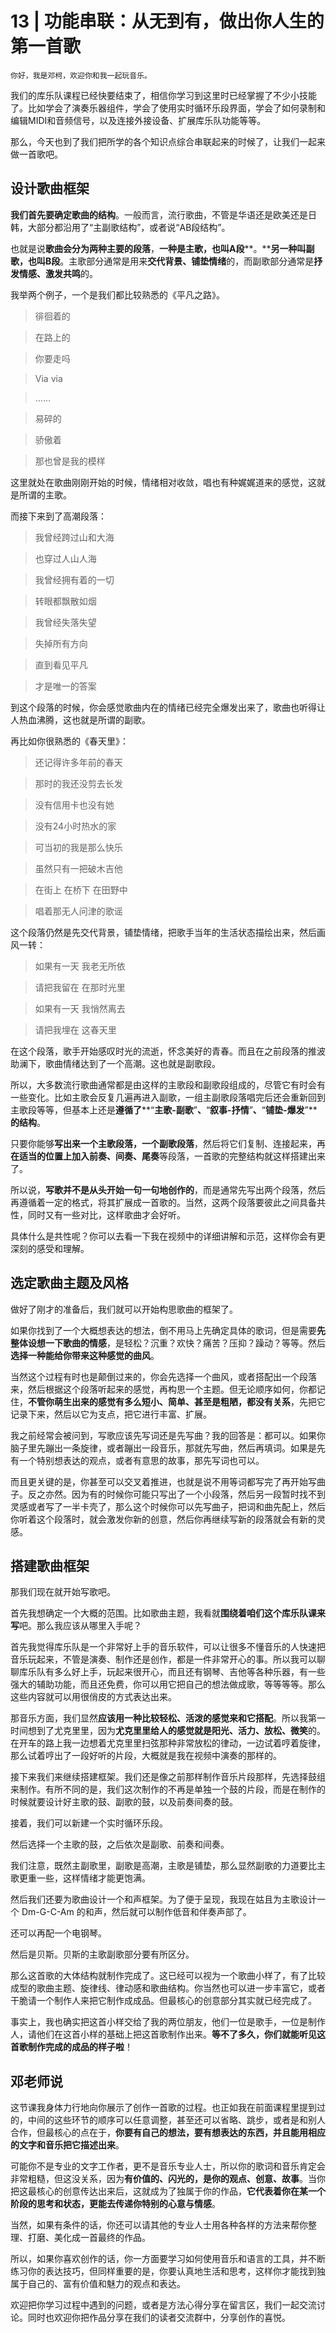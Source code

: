 # 13 | 功能串联：从无到有，做出你人生的第一首歌

    你好，我是邓柯，欢迎你和我一起玩音乐。

我们的库乐队课程已经快要结束了，相信你学习到这里时已经掌握了不少小技能了。比如学会了演奏乐器组件，学会了使用实时循环乐段界面，学会了如何录制和编辑MIDI和音频信号，以及连接外接设备、扩展库乐队功能等等。

那么，今天也到了我们把所学的各个知识点综合串联起来的时候了，让我们一起来做一首歌吧。

## **设计歌曲框架**

**我们首先要确定歌曲的结构**。一般而言，流行歌曲，不管是华语还是欧美还是日韩，大部分都沿用了“主副歌结构”，或者说“AB段结构”。

也就是说**歌曲会分****为****两种主要的段落**，**一种是主歌，也叫A段****。****另一种叫副歌，也叫B段**。主歌部分通常是用来**交代背景、铺垫情绪**的，而副歌部分通常是**抒发情感、激发共鸣**的。

我举两个例子，一个是我们都比较熟悉的《平凡之路》。

> 徘徊着的

> 在路上的

> 你要走吗

> Via via

> ......

> 易碎的

> 骄傲着

> 那也曾是我的模样

这里就处在歌曲刚刚开始的时候，情绪相对收敛，唱也有种娓娓道来的感觉，这就是所谓的主歌。

而接下来到了高潮段落：

> 我曾经跨过山和大海

> 也穿过人山人海

> 我曾经拥有着的一切

> 转眼都飘散如烟

> 我曾经失落失望

> 失掉所有方向

> 直到看见平凡

> 才是唯一的答案

到这个段落的时候，你会感觉歌曲内在的情绪已经完全爆发出来了，歌曲也听得让人热血沸腾，这也就是所谓的副歌。

再比如你很熟悉的《春天里》：

> 还记得许多年前的春天

> 那时的我还没剪去长发

> 没有信用卡也没有她

> 没有24小时热水的家

> 可当初的我是那么快乐

> 虽然只有一把破木吉他

> 在街上 在桥下 在田野中

> 唱着那无人问津的歌谣

这个段落仍然是先交代背景，铺垫情绪，把歌手当年的生活状态描绘出来，然后画风一转：

> 如果有一天 我老无所依

> 请把我留在 在那时光里

> 如果有一天 我悄然离去

> 请把我埋在 这春天里

在这个段落，歌手开始感叹时光的流逝，怀念美好的青春。而且在之前段落的推波助澜下，歌曲情绪达到了一个高潮。这也就是副歌段。

所以，大多数流行歌曲通常都是由这样的主歌段和副歌段组成的，尽管它有时会有一些变化。比如主歌会反复几遍再进入副歌，一组主副歌段落唱完后还会重新回到主歌段等等，但基本上还是**遵循了**\*\*“****主歌-副歌****”****、****“****叙事-抒情****”****、****“****铺垫-爆发****”\*\***的结构**。

只要你能够**写出来一个主歌段落，一个副歌段落**，然后将它们复制、连接起来，再**在适当的位置上加入前奏、间奏、尾奏**等段落，一首歌的完整结构就这样搭建出来了。

所以说，**写歌并不是从头开始一句一句地创作的**，而是通常先写出两个段落，然后再遵循着一定的格式，将其扩展成一首歌的。当然，这两个段落要彼此之间具备共性，同时又有一些对比，这样歌曲才会好听。

具体什么是共性呢？你可以去看一下我在视频中的详细讲解和示范，这样你会有更深刻的感受和理解。

## **选定歌曲主题及风格**

做好了刚才的准备后，我们就可以开始构思歌曲的框架了。

如果你找到了一个大概想表达的想法，倒不用马上先确定具体的歌词，但是需要**先整体设想一下歌曲的情感**，是轻松？沉重？欢快？痛苦？压抑？躁动？等等。然后**选择一种能给你带来这种感觉的曲风**。

当然这个过程有时也是颠倒过来的，你会先选择一个曲风，或者搭配出一个段落来，然后根据这个段落听起来的感觉，再构思一个主题。但无论顺序如何，你都记住，**不管你萌生出来的感觉有多么短小、简单、甚至是粗陋，都没有关系**，先把它记录下来，然后以它为支点，把它进行丰富、扩展。

我之前经常会被问到，写歌应该先写词还是先写曲？我的回答是：都可以。如果你脑子里先蹦出一条旋律，或者蹦出一段音乐，那就先写曲，然后再填词。如果是先有一个特别想表达的观点，或者有意思的故事，那先写词也可以。

而且更关键的是，你甚至可以交叉着推进，也就是说不用等词都写完了再开始写曲子。反之亦然。因为有的时候你可能只写出了一个小段落，然后另一段暂时找不到灵感或者写了一半卡壳了，那么这个时候你可以先写曲子，把词和曲先配上，然后你听着这个段落时，就会激发你新的创意，然后你再继续写新的段落就会有新的灵感。

## **搭建歌曲框架**

那我们现在就开始写歌吧。

首先我想确定一个大概的范围。比如歌曲主题，我看就**围绕着咱们这个库乐队课来写**吧。那么我应该从哪里入手呢？

首先我觉得库乐队是一个非常好上手的音乐软件，可以让很多不懂音乐的人快速把音乐玩起来，不管是演奏、制作还是创作，都是一件非常开心的事。所以我可以聊聊库乐队有多么好上手，玩起来很开心，而且还有钢琴、吉他等各种乐器，有一些强大的辅助功能，而且还免费，你可以用它把自己的想法做成歌，等等等等。那么这些内容就可以用很俏皮的方式表达出来。

那音乐方面，我们显然**应该用一种比较轻松、活泼的感觉来和它搭配**。所以我第一时间想到了尤克里里，因为**尤克里里给人的感觉就是阳光、活力、放松、微笑**的。在开车的路上我一边想着尤克里里扫弦那种非常放松的律动，一边试着哼着旋律，那么试着哼出了一段好听的片段，大概就是我在视频中演奏的那样的。

接下来我们来继续搭建框架。我们还是像之前那样制作音乐片段那样，先选择鼓组来制作。有所不同的是，我们这次制作的不再是单独一个鼓的片段，而是在制作的时候就要设计好主歌的鼓、副歌的鼓，以及前奏间奏的鼓。

接着，我们可以新建一个实时循环乐段。

然后选择一个主歌的鼓，之后依次是副歌、前奏和间奏。

我们注意，既然主副歌里，副歌是高潮，主歌是铺垫，那么显然副歌的力道要比主歌更重一些，这样情绪才能更饱满。

然后我们还要为歌曲设计一个和声框架。为了便于呈现，我现在姑且为主歌设计一个 Dm-G-C-Am 的和声，然后就可以制作低音和伴奏声部了。

还可以再配一个电钢琴。

然后是贝斯。贝斯的主歌副歌部分要有所区分。

那么这首歌的大体结构就制作完成了。这已经可以视为一个歌曲小样了，有了比较成型的歌曲主题、旋律线、律动感和歌曲结构。你当然也可以进一步丰富它，或者干脆请一个制作人来把它制作成成品。但最核心的创意部分其实就已经完成了。

事实上，我也确实把这首小样交给了我的两位朋友，他们一位是歌手，一位是制作人，请他们在这首小样的基础上把这首歌制作出来。**等不了多久，你们就能听见这首歌制作完成的成品的样子啦**！

## **邓老师说**

这节课我身体力行地向你展示了创作一首歌的过程。也正如我在前面课程里提到过的，中间的这些环节的顺序可以任意调整，甚至还可以省略、跳步，或者是和别人合作，但最核心的点在于，**你要有自己的想法，要有想表达的东西，并且能用相应的文字和音乐把它描述出来**。

可能你不是专业的文字工作者，更不是音乐专业人士，所以你的歌词和音乐肯定会非常粗糙，但这没关系，因为**有价值的、闪光的，是你的观点、创意、故事**。当你把这最核心的创意传达出来后，这就成为了独属于你的作品，**它代表着你在某一个阶段的思考和状态，更能去传递你特别的心意与情感**。

当然，如果有条件的话，你还可以请其他的专业人士用各种各样的方法来帮你整理、打磨、美化成一首最终的作品。

所以，如果你喜欢创作的话，你一方面要学习如何使用音乐和语言的工具，并不断练习你的表达技巧，但同样重要的是，你要认真地生活和思考，这样你才能找到独属于自己的、富有价值和魅力的观点和表达。

欢迎把你学习过程中遇到的问题，或者是方法心得分享在留言区，我们一起交流讨论。同时也欢迎你把作品分享在我们的读者交流群中，分享创作的喜悦。
    